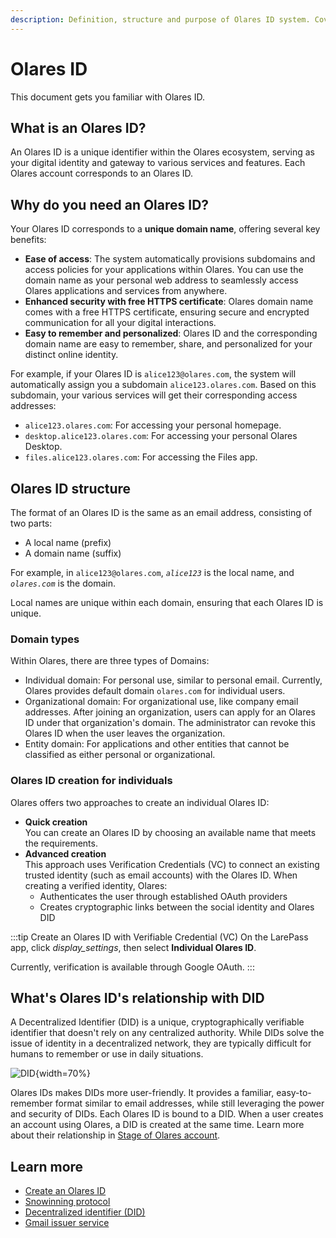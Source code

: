 ```yaml
---
description: Definition, structure and purpose of Olares ID system. Covers personal ID types, domain categories and relationship principles with decentralized identifiers (DID).
---
```

# Olares ID

This document gets you familiar with Olares ID.

## What is an Olares ID?

An Olares ID is a unique identifier within the Olares ecosystem, serving as your digital identity and gateway to various services and features. Each Olares account corresponds to an Olares ID.

## Why do you need an Olares ID?

Your Olares ID corresponds to a **unique domain name**, offering several key benefits:

* **Ease of access**: The system automatically provisions subdomains and access policies for your applications within Olares. You can use the domain name as your personal web address to seamlessly access Olares applications and services from anywhere.
* **Enhanced security with free HTTPS certificate**: Olares domain name comes with a free HTTPS certificate, ensuring secure and encrypted communication for all your digital interactions.
* **Easy to remember and personalized**: Olares ID and the corresponding domain name are easy to remember, share, and personalized for your distinct online identity.

For example, if your Olares ID is `alice123@olares.com`, the system will automatically assign you a subdomain `alice123.olares.com`. Based on this subdomain, your various services will get their corresponding access addresses:
- `alice123.olares.com`: For accessing your personal homepage.
- `desktop.alice123.olares.com`: For accessing your personal Olares Desktop.
- `files.alice123.olares.com`: For accessing the Files app.

## Olares ID structure
The format of an Olares ID is the same as an email address, consisting of two parts:
- A local name (prefix) 
- A domain name (suffix)

For example, in `alice123@olares.com`, *`alice123`* is the local name, and *`olares.com`* is the domain.

Local names are unique within each domain, ensuring that each Olares ID is unique.

### Domain types
Within Olares, there are three types of Domains:

* Individual domain: For personal use, similar to personal email. Currently, Olares provides default domain `olares.com` for individual users.
* Organizational domain: For organizational use, like company email addresses. After joining an organization, users can apply for an Olares ID under that organization's domain. The administrator can revoke this Olares ID when the user leaves the organization.
* Entity domain: For applications and other entities that cannot be classified as either personal or organizational.

### Olares ID creation for individuals
Olares offers two approaches to create an individual Olares ID:
- **Quick creation**<br>You can create an Olares ID by choosing an available name that meets the requirements.
- **Advanced creation**<br>
This approach uses Verification Credentials (VC) to connect an existing trusted identity (such as email accounts) with the Olares ID. 
When creating a verified identity, Olares:
   * Authenticates the user through established OAuth providers
   * Creates cryptographic links between the social identity and Olares DID

:::tip Create an Olares ID with Verifiable Credential (VC)
On the LarePass app, click <i class="material-symbols-outlined">display_settings</i>, then select **Individual Olares ID**. 

Currently, verification is available through Google OAuth.
:::

## What's Olares ID's relationship with DID
A Decentralized Identifier (DID) is a unique, cryptographically verifiable identifier that doesn't rely on any centralized authority. While DIDs solve the issue of identity in a decentralized network, they are typically difficult for humans to remember or use in daily situations.

![DID](/images/manual/concepts/DID.png){width=70%}

Olares IDs makes DIDs more user-friendly. It provides a familiar, easy-to-remember format similar to email addresses, while still leveraging the power and security of DIDs.
Each Olares ID is bound to a DID. When a user creates an account using Olares, a DID is created at the same time. Learn more about their relationship in [Stage of Olares account](./account#understand-the-stage-of-account).

## Learn more

* [Create an Olares ID](../get-started/create-olares-id)
* [Snowinning protocol](https://docs.snowinning.com/protocol/overview.html)
* [Decentralized identifier (DID)](https://docs.snowinning.com/protocol/did.html)
* [Gmail issuer service](https://docs.snowinning.com/verifiable-credential/terminus-name.html#gmail-issuer-service)
